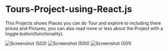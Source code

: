 # Tours-Project-using-React.js

This Projects shows Places you can do Tour and explore to including there prices and Pictures, you can also read more or less about the Project with a toggle button(functionality).

![Screenshot (502)](https://user-images.githubusercontent.com/88320958/222712652-ffaa732c-eec8-4e78-a20a-15766817e553.png)
![Screenshot (500)](https://user-images.githubusercontent.com/88320958/222712616-63644ae8-47bd-4181-9186-70f35a536a99.png)
![Screenshot (501)](https://user-images.githubusercontent.com/88320958/222712645-59dd86fa-b566-4276-a5d2-37f97e339f53.png)
